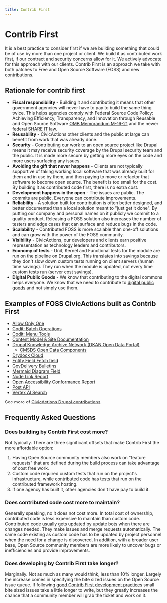 ```yaml
---
title: Contrib First
---
```


# Contrib First

It is a best practice to consider first if we are building something that could be of use by more than one project or client. We build it as contributed work first, if our contract and security concerns allow for it. We actively advocate for this approach with our clients. Contrib First is an approach we take with both patches to Free and Open Source Software (FOSS) and new contributions.

## Rationale for contrib first

-   **Fiscal responsibility** - Building it and contributing it means that other government agencies will never have to pay to build the same thing twice. This helps agencies comply with Federal Source Code Policy: Achieving Efficiency, Transparency, and Innovation through Reusable and Open Source Software [OMB Memorandum M-16-21](https://obamawhitehouse.archives.gov/sites/default/files/omb/memoranda/2016/m_16_21.pdf) and the newer federal [SHARE IT law](https://www.congress.gov/bill/118th-congress/house-bill/9566).
-   **Reusability** - CivicActions other clients and the public at large can benefit from work that was already done.
-   **Security** - Contributing our work to an open source project like Drupal means it may receive security coverage by the Drupal security team and the public. It is made more secure by getting more eyes on the code and more users surfacing any issues.
-   **Avoiding the gift that never happens** - Clients are not typically supportive of taking working local software that was already built for them and in use by them, and then paying to move or refactor that software to become open source. The benefit is too small for the cost. By building it as contributed code first, there is no extra cost.
-   **Development happens in the open** - The issues are public. The commits are public. Everyone can contribute improvements.
-   **Reliability** - A solution built for contribution is often better designed, and better documented than a local solution meant to "just get it done". By putting our company and personal names on it publicly we commit to a quality product. Releasing a FOSS solution also increases the number of testers and edge cases that can surface and reduce bugs in the code.
-   **Scalability** - Contributed FOSS is more scalable than one-off solutions and can grow with the power of the FOSS community.
-   **Visibility** - CivicActions, our developers and clients earn positive representation as technology leaders and contributors.
-   **Economy of tests** - Unit, Kernel and Functional tests for the module are run on the pipeline on Drupal.org. This translates into savings because they don't slow down custom tests running on client servers (human time savings). They run when the module is updated, not every time custom tests run (server cost savings).
-   **Digital Public Goods** - We know that contributing to the digital commons helps everyone. We know that we need to contribute to [digital public goods](https://en.wikipedia.org/wiki/Digital_public_goods) and not simply use them.

## Examples of FOSS CivicActions built as Contrib First

-   [Allow Only One](https://www.drupal.org/project/allow_only_one)
-   [Codit: Batch Operations](https://www.drupal.org/project/codit_batch_operations)
-   [Codit: Menu Tools](https://www.drupal.org/project/codit_menu_tools)
-   [Content Model & Site Documentation](https://www.drupal.org/project/content_model_documentation)
-   [Drupal Knowledge Archive Network (DKAN Open Data Portal)](https://github.com/GetDKAN/dkan)
    -   [CMSDS Open Data Components](https://github.com/GetDKAN/cmsds-open-data-components)
-   [Drydock Cloud](https://github.com/drydockcloud)
-   [Entity Field Fetch field](https://www.drupal.org/project/entity_field_fetch)
-   [GovDelivery Bulletins](https://www.drupal.org/project/govdelivery_bulletins)
-   [Mermaid Diagram Field](https://www.drupal.org/project/mermaid_diagram_field)
-   [Node Link Report](https://www.drupal.org/project/node_link_report)
-   [Open Accessibility Conformance Report](https://github.com/GSA/openacr)
-   [Post API](https://www.drupal.org/project/post_api)
-   [Vertex AI Search](https://www.drupal.org/project/vertex_ai_search)

See more of [CivicActions Drupal contributions](https://drupal.org/civicactions).

## Frequently Asked Questions

### Does building by Contrib First cost more?

Not typically. There are three significant offsets that make Contrib First the more affordable option:

1. Having Open Source community members also work on "feature requests" that are defined during the build process can take advantage of cost free work.
2. Custom code required custom tests that run on the project's infrastructure, while contributed code has tests that run on the contributed framework hosting.
3. If one agency has built it, other agencies don't have pay to build it.

### Does contributed code cost more to maintain?

Generally speaking, no it does not cost more. In total cost of ownership, contributed code is less expensive to maintain than custom code. Contributed code usually gets updated by update bots when there are changes needed. They make issues and merge requests automatically. The same code existing as custom code has to be updated by project personnel when the need for a change is discovered. In addition, with a broader user base, Open Source community members are more likely to uncover bugs or inefficiencies and provide improvements.

### Does developing by Contrib First take longer?

Marginally. Not as much as many would think, less than 10% longer. Largely the increase comes in specifying the bite sized issues on the Open Source issue queue. If following [good Contrib First development practices](../../../practice-areas/engineering/drupal/drupal-contrib-first-module-development/) small bite sized issues take a little longer to write, but they greatly increases the chance that a community member will grab the ticket and work on it.
